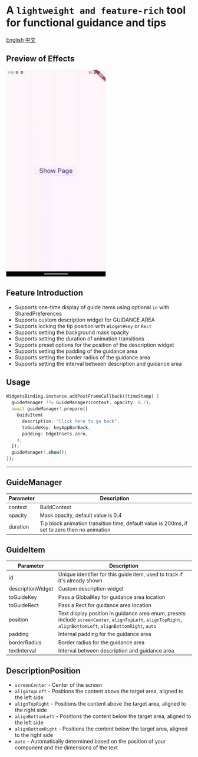 # A `lightweight and feature-rich` tool for functional guidance and tips

[English](https://github.com/kpaxian7/feature_guider/blob/main/README.md)
[中文](https://github.com/kpaxian7/feature_guider/blob/main/README-zh.md)

## Preview of Effects
<img alt="Sample" height="560" src="https://github.com/kpaxian7/feature_guider/blob/main/sample-gif.gif?raw=true" width="270"/>


## Feature Introduction
- Supports one-time display of guide items using optional `id` with SharedPreferences
- Supports custom description widget for GUIDANCE AREA
- Supports locking the tip position with `Widget#key` or `Rect`
- Supports setting the background mask opacity
- Supports setting the duration of animation transitions
- Supports preset options for the position of the description widget
- Supports setting the padding of the guidance area
- Supports setting the border radius of the guidance area
- Supports setting the interval between description and guidance area

## Usage
```dart
WidgetsBinding.instance.addPostFrameCallback((timeStamp) {
  guideManager ??= GuideManager(context, opacity: 0.7);
  await guideManager!.prepare([
    GuideItem(
      description: "Click here to go back",
      toGuideKey: keyAppBarBack,
      padding: EdgeInsets.zero,
    ),
  ]);
  guideManager!.show();
});
```

---

## GuideManager
|Parameter| Description                                                                                   |
| ---- |-----------------------------------------------------------------------------------------------|
|context| 	BuildContext                                                                                 |
|opacity| 	Mask opacity, default value is 0.4                                                           |
|duration| Tip block animation transition time, default value is 200ms, if set to zero then no animation |

## GuideItem
| Parameter         | 	Description                                                                                                                                            |
|-------------------|---------------------------------------------------------------------------------------------------------------------------------------------------------|
| id                | 	Unique identifier for this guide item, used to track if it's already shown                                                                                                                              |
| descriptionWidget | 	Custom description widget                                                                                                                              |
| toGuideKey        | 	Pass a GlobalKey for guidance area location                                                                                                            |
| toGuideRect       | 	Pass a Rect for guidance area location                                                                                                                 |
| position          | 	Text display position in guidance area enum, presets include `screenCenter`, `alignTopLeft`, `alignTopRight`, `alignBottomLeft`, `alignBottomRight`, `auto` |
| padding           | 	Internal padding for the guidance area                                                                                                                 |
| borderRadius      | 	Border radius for the guidance area                                                                                                                    |
| textInterval      | 	Interval between description and guidance area                                                                                                         |

## DescriptionPosition
- `screenCenter` - Center of the screen
- `alignTopLeft` - Positions the content above the target area, aligned to the left side
- `alignTopRight` - Positions the content above the target area, aligned to the right side
- `alignBottomLeft` - Positions the content below the target area, aligned to the left side
- `alignBottomRight` - Positions the content below the target area, aligned to the right side
- `auto` - Automatically determined based on the position of your component and the dimensions of the text
